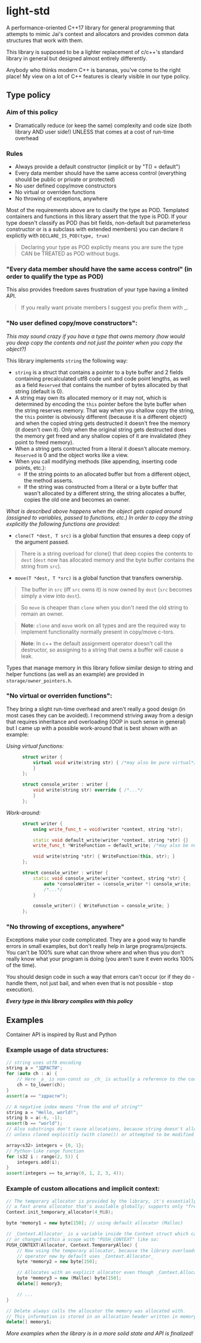 
# light-std
A performance-oriented C++17 library for general programming that attempts to mimic Jai's context and allocators and provides common data structures that work with them.

This library is supposed to be a lighter replacement of c/c++'s standard library in general but designed almost entirely differently. 

Anybody who thinks modern C++ is bananas, you've come to the right place! My view on a lot of C++ features is clearly visible in our type policy.
## Type policy

### Aim of this policy
- Dramatically reduce (or keep the same) complexity and code size (both library AND user side!) UNLESS that comes at a cost of run-time overhead

### Rules
- Always provide a default constructor (implicit or by "T() = default")
- Every data member should have the same access control (everything should be public or private or protected)
- No user defined copy/move constructors
- No virtual or overriden functions
- No throwing of exceptions, anywhere

Most of the requirements above are to clasify the type as POD. Templated containers and functions in this library assert that the type is POD. If your type doesn't classify as POD (has bit fields, non-default but parameterless constructor or is a subclass with extended members) you can declare it explictly with `DECLARE_IS_POD(type, true)`
>Declaring your type as POD explictly means you are sure the type CAN be TREATED as POD without bugs.

### "Every data member should have the same access control" (in order to qualify the type as POD)
This also provides freedom saves frustration of your type having a limited API.
> If you really want private members I suggest you prefix them with _.

### "No user defined copy/move constructors":
_This may sound crazy if you have a type that owns memory (how would you deep copy the contents and not just the pointer when you copy the object?)_

This library implements `string` the following way:
- `string` is a struct that contains a pointer to a byte buffer and 2 fields containing precalculated utf8 code unit and code point lengths, as well as a field `Reserved` that contains the number of bytes allocated by that string (default is 0).
- A string may own its allocated memory or it may not, which is determined by encoding the `this` pointer before the byte buffer when the string reserves memory. That way when you shallow copy the string, the `this` pointer is obviously different (because it is a different object) and when the copied string gets destructed it doesn't free the memory (it doesn't own it). Only when the original string gets destructed does the memory get freed and any shallow copies of it are invalidated (they point to freed memory).
- When a string gets contructed from a literal it doesn't allocate memory. `Reserved` is 0 and the object works like a view. 
- When you call modifying methods (like appending, inserting code points, etc.):
  - If the string points to an allocated buffer but from a different object, the method asserts.
  - If the string was constructed from a literal or a byte buffer that wasn't allocated by a different string, the string allocates a buffer, copies the old one and becomes an owner.

_What is described above happens when the object gets copied around (assigned to variables, passed to functions, etc.) In order to copy the string explicitly the following functions are provided:_
-  `clone(T *dest, T src)` is a global function that ensures a deep copy of the argument passed.
> There is a string overload for clone() that deep copies the contents to `dest` (`dest` now has allocated memory and the byte buffer contains the string from `src`).
- `move(T *dest, T *src)` is a global function that transfers ownership.
> The buffer in `src` (iff `src` owns it) is now owned by `dest` (`src` becomes simply a view into `dest`).

> So `move` is cheaper than `clone` when you don't need the old string to remain an owner.

> **Note**: `clone` and `move` work on all types and are the required way to implement functionality normally present in copy/move c-tors.

> **Note**: In c++ the default assignment operator doesn't call the destructor, so assigning to a string that owns a buffer will cause a leak.

Types that manage memory in this library follow similar design to string and helper functions (as well as an example) are provided in `storage/owner_pointers.h`.

### "No virtual or overriden functions":
They bring a slight run-time overhead and aren't really a good design (in most cases they can be avoided). I recommend striving away from a design that requires inheritance and overloading (OOP in such sense in general) but I came up with a possible work-around that is best shown with an example:

*Using virtual functions:*
```cpp
      struct writer {
          virtual void write(string str) { /*may also be pure virtual*/
          }
      };

      struct console_writer : writer {
          void write(string str) override { /*...*/
          }
      };
```

*Work-around:*
```cpp
      struct writer {
          using write_func_t = void(writer *context, string *str);

          static void default_write(writer *context, string *str) {}
          write_func_t *WriteFunction = default_write; /*may also be null by default (simulate pure virtual)*/

          void write(string *str) { WriteFunction(this, str); }
      };

      struct console_writer : writer {
          static void console_write(writer *context, string *str) {
              auto *consoleWriter = (console_writer *) console_write;
              /*...*/
          }

          console_writer() { WriteFunction = console_write; }
      };
```

### "No throwing of exceptions, anywhere"
Exceptions make your code complicated. They are a good way to handle errors in small examples, but don't really help in large programs/projects. You can't be 100% sure what can throw where and when thus you don't really know what your program is doing (you aren't sure it even works 100% of the time).

You should design code in such a way that errors can't occur (or if they do - handle them, not just bail, and when even that is not possible - stop execution).

**_Every type in this library complies with this policy_**

## Examples

Container API is inspired by Rust and Python

### Example usage of data structures:
```cpp
// string uses utf8 encoding
string a = "ЗДРАСТИ";
for (auto ch : a) {
    // Here _a_ is non-const so _ch_ is actually a reference to the code point in the string
    ch = to_lower(ch);
}
assert(a == "здрасти"); 
```
```cpp
// A negative index means "from the end of string""
string a = "Hello, world!";
string b = a(-6, -1);
assert(b == "world");
// Also substrings don't cause allocations, because string doesn't allocate
// unless cloned explicitly (with clone()) or attempted to be modified (by methods like append(), etc.).
```
```cpp
array<s32> integers = {0, 1};
// Python-like range function
for (s32 i : range(2, 5)) {
    integers.add(i);
}
assert(integers == to_array(0, 1, 2, 3, 4));
```

### Example of custom allocations and implicit context:
```cpp
// The temporary allocator is provided by the library, it's essentially 
// a fast arena allocator that's available globally; supports only "free all"
Context.init_temporary_allocator(4_MiB);

byte *memory1 = new byte[150]; // using default allocator (Malloc)

// _Context.Allocator_ is a variable inside the Context struct which can be accessed by anyone
// or changed within a scope with "PUSH_CONTEXT" like so:
PUSH_CONTEXT(Allocator, Context.TemporaryAlloc) {
    // Now using the temporary allocator, because the library overloads operators new/delete.
    // operator new by default uses _Context.Allocator_
    byte *memory2 = new byte[150];

    // Allocates with an explicit allocator even though _Context.Allocator_ is the temporary allocator.
    byte *memory3 = new (Malloc) byte[150];
    delete[] memory3;

    // ...
}

// Delete always calls the allocator the memory was allocated with.
// This information is stored in an allocation header written in memory before every pointer returned by an allocator.
delete[] memory1;
```

_More examples when the library is in a more solid state and API is finalized!_


